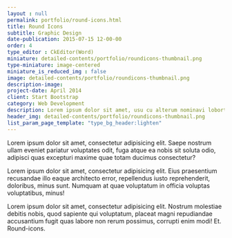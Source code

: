 ```yaml
---
layout : null
permalink: portfolio/round-icons.html
title: Round Icons
subtitle: Graphic Design
date-publication: 2015-07-15 12-00-00
order: 4
type_editor : CkEditor(Word)
miniature: detailed-contents/portfolio/roundicons-thumbnail.png
type-miniature: image-centered
miniature_is_reduced_img : false
image: detailed-contents/portfolio/roundicons-thumbnail.png
description-image:
project-date: April 2014
client: Start Bootstrap
category: Web Development
description: Lorem ipsum dolor sit amet, usu cu alterum nominavi lobortis. At duo novum diceret. Tantas apeirian vix et, usu sanctus postulant inciderint ut, populo diceret necessitatibus in vim. Cu eum dicam feugiat noluisse.
header_img: detailed-contents/portfolio/roundicons-thumbnail.png
list_param_page_template: "type_bg_header:lighten"
---
```


Lorem ipsum dolor sit amet, consectetur adipisicing elit. Saepe nostrum ullam eveniet pariatur voluptates odit, fuga atque ea nobis sit soluta odio, adipisci quas excepturi maxime quae totam ducimus consectetur?

Lorem ipsum dolor sit amet, consectetur adipisicing elit. Eius praesentium recusandae illo eaque architecto error, repellendus iusto reprehenderit, doloribus, minus sunt. Numquam at quae voluptatum in officia voluptas voluptatibus, minus!

Lorem ipsum dolor sit amet, consectetur adipisicing elit. Nostrum molestiae debitis nobis, quod sapiente qui voluptatum, placeat magni repudiandae accusantium fugit quas labore non rerum possimus, corrupti enim modi! Et.
Round-icons.